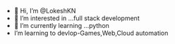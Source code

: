 - 👋 Hi, I’m @LokeshKN
- 👀 I’m interested in ...full stack development
- 🌱 I’m currently learning ...python
- I’m learning to devlop-Games,Web,Cloud automation


<!---
LokeshKN/LokeshKN is a ✨ special ✨ repository because its `README.md` (this file) appears on your GitHub profile.
You can click the Preview link to take a look at your changes.
--->
